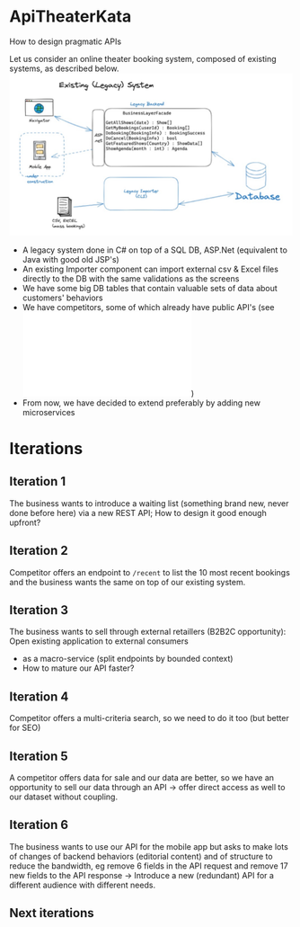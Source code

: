 # ApiTheaterKata
How to design pragmatic APIs

Let us consider an online theater booking system, composed of existing systems, as described below.
![Alt text](./LegacySystem.jpg?raw=true "Legacy system")

* A legacy system done in C# on top of a SQL DB, ASP.Net (equivalent to Java with good old JSP's) 
* An existing Importer component can import external csv & Excel files directly to the DB with the same validations as the screens 
* We have some big DB tables that contain valuable sets of data about customers' behaviors
* We have competitors, some of which already have public API's (see 
![Alt text](./Competitors/CompetitorApi.md "Competitor API"))
* From now, we have decided to extend preferably by adding new microservices 

# Iterations
## Iteration 1 
The business wants to introduce a waiting list (something brand new, never done before here) via a new REST API; 
How to design it good enough upfront? 

## Iteration 2
Competitor offers an endpoint to ```/recent``` to list the 10 most recent bookings and the business wants the same on top of our existing system.

## Iteration 3
The business wants to sell through external retaillers (B2B2C opportunity): Open existing application to external consumers 
* as a macro-service (split endpoints by bounded context)
* How to mature our API faster?

## Iteration 4
Competitor offers a multi-criteria search, so we need to do it too (but better for SEO) 

## Iteration 5
A competitor offers data for sale and our data are better, so we have an opportunity to sell our data through an API -> offer direct access as well to our dataset without coupling.

## Iteration 6
The business wants to use our API for the mobile app but asks to make lots of changes of backend behaviors (editorial content) and of structure to reduce the bandwidth, eg remove 6 fields in the API request and remove 17 new fields to the API response -> Introduce a new (redundant) API for a different audience with different needs.

## Next iterations

